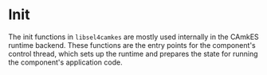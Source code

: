 <!--
     Copyright 2021, Data61, CSIRO (ABN 41 687 119 230)

     SPDX-License-Identifier: CC-BY-SA-4.0
-->

# Init

The init functions in `libsel4camkes` are mostly used internally in the CAmkES
runtime backend. These functions are the entry points for the component's
control thread, which sets up the runtime and prepares the state for running
the component's application code.
